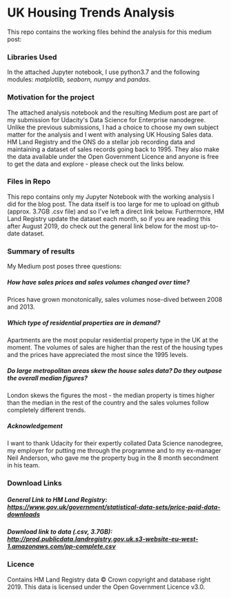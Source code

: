 # UK Housing Trends Analysis

This repo contains the working files behind the analysis for this medium post: 

### Libraries Used
In the attached Jupyter notebook, I use python3.7 and the following modules: *matplotlib, seaborn, numpy* and *pandas*. 

### Motivation for the project
The attached analysis notebook and the resulting Medium post are part of my submission for Udacity's Data Science for Enterprise nanodegree. Unlike the previous submissions, I had a choice to choose my own subject matter for the analysis and I went with analysing UK Housing Sales data. HM Land Registry and the ONS do a stellar job recording data and maintaining a dataset of sales records going back to 1995. They also make the data available under the Open Government Licence and anyone is free to get the data and explore - please check out the links below.

### Files in Repo
This repo contains only my Jupyter Notebook with the working analysis I did for the blog post. The data itself is too large for me to upload on github (approx. 3.7GB .csv file) and so I've left a direct link below. Furthermore, HM Land Registry update the dataset each month, so if you are reading this after August 2019, do check out the general link below for the most up-to-date dataset. 

### Summary of results
My Medium post poses three questions:
##### How have sales prices and sales volumes changed over time? 
Prices have grown monotonically, sales volumes nose-dived between 2008 and 2013. 

##### Which type of residential properties are in demand?
Apartments are the most popular residential property type in the UK at the moment. The volumes of sales are higher than the rest of the housing types and the prices have appreciated the most since the 1995 levels.

##### Do large metropolitan areas skew the house sales data? Do they outpase the overall median figures?
London skews the figures the most - the median property is times higher than the median in the rest of the country and the sales volumes follow completely different trends. 

##### Acknowledgement 
I want to thank Udacity for their expertly collated Data Science nanodegree, my employer for putting me through the programme and to my ex-manager Neil Anderson, who gave me the property bug in the 8 month secondment in his team.

### Download Links
##### General Link to HM Land Registry: https://www.gov.uk/government/statistical-data-sets/price-paid-data-downloads
##### Download link to data (.csv, 3.7GB): http://prod.publicdata.landregistry.gov.uk.s3-website-eu-west-1.amazonaws.com/pp-complete.csv

### Licence
Contains HM Land Registry data © Crown copyright and database right 2019. This data is licensed under the Open Government Licence v3.0.

